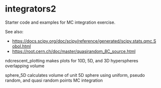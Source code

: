 # integrators2

Starter code and examples for MC integration exercise.

See also:

  * https://docs.scipy.org/doc/scipy/reference/generated/scipy.stats.qmc.Sobol.html
  * https://root.cern.ch/doc/master/quasirandom_8C_source.html


ndcrescent_plotting makes plots for 10D, 5D, and 3D hyperspheres overlapping volume

sphere_5D calculates volume of unit 5D sphere using uniform, pseudo random, and quasi random points MC integration